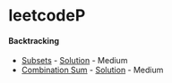 # leetcodeP

#### Backtracking
- [Subsets](https://leetcode.com/problems/subsets/) - [Solution](./src/neetcode/Subsets.java)  - Medium
- [Combination Sum](https://leetcode.com/problems/combination-sum/) - [Solution](./src/neetcode/CombinationSum.java)  - Medium
